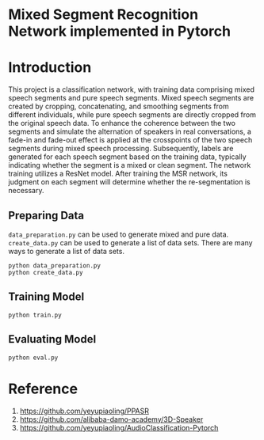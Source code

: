 
# Mixed Segment Recognition Network implemented in Pytorch

# Introduction

This project is a classification network, with training data comprising mixed speech segments and pure speech segments. Mixed speech segments are created by cropping, concatenating, and smoothing segments from different individuals, while pure speech segments are directly cropped from the original speech data. To enhance the coherence between the two segments and simulate the alternation of speakers in real conversations, a fade-in and fade-out effect is applied at the crosspoints of the two speech segments during mixed speech processing. Subsequently, labels are generated for each speech segment based on the training data, typically indicating whether the segment is a mixed or clean segment.
The network training utilizes a ResNet model. After training the MSR network, its judgment on each segment will determine whether the re-segmentation is necessary.



## Preparing Data


`data_preparation.py` can be used to generate mixed and pure data. `create_data.py` can be used to generate a list of data sets. There are many ways to generate a list of data sets.
```shell
python data_preparation.py
python create_data.py
```

## Training Model

```shell
python train.py
```

## Evaluating Model

```shell
python eval.py
```

# Reference

1. https://github.com/yeyupiaoling/PPASR
2. https://github.com/alibaba-damo-academy/3D-Speaker
3. https://github.com/yeyupiaoling/AudioClassification-Pytorch
